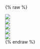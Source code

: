 {% raw %}

<style>
.styled-div1{
	width: 100px;
	height: 100px;
	background: yellow;
}
</style>
<div class="box">
  <div href="https://github.com/li-ji-ji" style="windth: 50%;">
    <img align="center" src="https://github-readme-stats.vercel.app/api?username=li-ji-ji&show_icons=true&theme=blueberry&count_private=true&include_all_commits=true" />
  </div>
  <div href="https://github.com/li-ji-ji" style="windth: 50%;">
    <img align="center" src="https://github-readme-stats.vercel.app/api/top-langs/?username=li-ji-ji&show_icons=true&theme=blueberry&count_private=true&layout=compact" />
  </div>
  <div href="https://github.com/li-ji-ji/ICTExam" style="windth: 50%;">
    <img align="center" src="https://github-readme-stats.vercel.app/api/pin/?username=li-ji-ji&repo=ICTExam&show_icons=true&theme=blueberry&show_owner=true" />
  </div>
  <div href="https://github.com/li-ji-ji/CSP" style="windth: 50%;">
    <img align="center" src="https://github-readme-stats.vercel.app/api/pin/?username=li-ji-ji&repo=CSP&show_icons=true&theme=blueberry&show_owner=true" />
  </div>
  <div href="https://github.com/li-ji-ji/Second" style="windth: 50%;">
    <img align="center" src="https://github-readme-stats.vercel.app/api/pin/?username=li-ji-ji&repo=Second&show_icons=true&theme=blueberry&show_owner=true" />
  </div>
</div>
{% endraw %}
